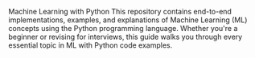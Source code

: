 Machine Learning with Python
This repository contains end-to-end implementations, examples, and explanations of Machine Learning (ML) concepts using the Python programming language. Whether you're a beginner or revising for interviews, this guide walks you through every essential topic in ML with Python code examples.

